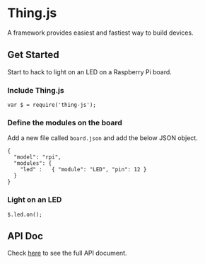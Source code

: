 # Thing.js
A framework provides easiest and fastiest way to build devices.

## Get Started
Start to hack to light on an LED on a Raspberry Pi board.

### Include Thing.js
```
var $ = require('thing-js');
```

### Define the modules on the board
Add a new file called `board.json` and add the below JSON object.
```
{
  "model": "rpi",
  "modules": {
    "led" :   { "module": "LED", "pin": 12 }
  }
}
```

### Light on an LED
```
$.led.on();
```

## API Doc
Check [here][api-doc] to see the full API document.

[api-doc]: https://thing-js.github.io/doc
